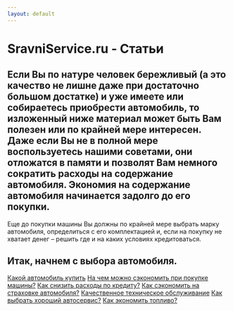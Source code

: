 ```yaml
---
layout: default
---
```



# SravniService.ru - Статьи 


Если Вы по натуре человек бережливый (а это качество не лишне даже при достаточно большом достатке) и уже имеете или собираетесь приобрести автомобиль, то изложенный ниже материал может быть Вам полезен или по крайней мере интересен. Даже если Вы не в полной мере воспользуетесь нашими советами, они отложатся в памяти и позволят Вам немного сократить расходы на содержание автомобиля.
Экономия на содержание автомобиля начинается задолго до его покупки.
---
Еще до покупки машины Вы должны по крайней мере выбрать марку автомобиля, определиться с его комплектацией и, если на покупку не хватает денег – решить где и на каких условиях кредитоваться.

## Итак, начнем с выбора автомобиля.

<a class="navbar-brand" href="{{site.baseurl}}/article/Kakoj_avtomobil_kupit">Какой автомобиль купить</a>
<a class="navbar-brand" href="{{site.baseurl}}/article/Na_chem_mozhno_sjekonomit'_pri_pokupke_mashiny">На чем можно сэкономить при покупке машины?</a>
<a class="navbar-brand" href="{{site.baseurl}}/article/Kak_snizit'_rashody_po_kreditu?.md">Как снизить расходы по кредиту?</a>
<a class="navbar-brand" href="{{site.baseurl}}/article/Kak_sjekonomit'_na_strahovke_avtomobilja?">Как сэкономить на страховке автомобиля?</a>
<a class="navbar-brand" href="{{site.baseurl}}/article/Кachestvennoe_tehnicheskoe_obsluzhivanie">Качественное техническое обслуживание</a>
<a class="navbar-brand" href="{{site.baseurl}}/article/Kak_vybrat'_horoshij_avtoservis?">Как выбрать хороший автосервис?</a>
<a class="navbar-brand" href="{{site.baseurl}}/article/Kak_jekonomit'_toplivo?">Как экономить топливо?</a>



